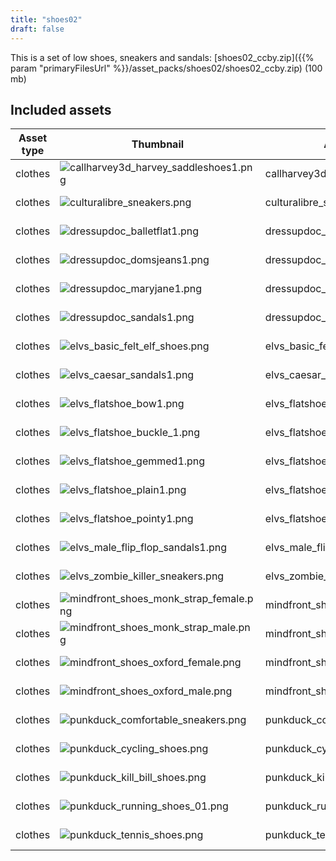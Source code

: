 ```yaml
---
title: "shoes02"
draft: false
---
```


This is a set of low shoes, sneakers and sandals: [shoes02_ccby.zip]({{% param "primaryFilesUrl" %}}/asset_packs/shoes02/shoes02_ccby.zip) (100 mb)


## Included assets

| Asset type | Thumbnail | Asset name | Author | Source | License |
| ---------- | --------- | ---------- | ------ | ------ | ------- |
| clothes | ![callharvey3d_harvey_saddleshoes1.png](callharvey3d_harvey_saddleshoes1.png) | callharvey3d_harvey_saddleshoes1 | callharvey3d | [asset repo](http://www.makehumancommunity.org/node/370) | CC-BY |
| clothes | ![culturalibre_sneakers.png](culturalibre_sneakers.png) | culturalibre_sneakers | culturalibre | [asset repo](http://www.makehumancommunity.org/node/2555) | CC-BY |
| clothes | ![dressupdoc_balletflat1.png](dressupdoc_balletflat1.png) | dressupdoc_balletflat1 | DressUpDoc | [asset repo](http://www.makehumancommunity.org/node/2651) | CC-BY |
| clothes | ![dressupdoc_domsjeans1.png](dressupdoc_domsjeans1.png) | dressupdoc_domsjeans1 | DressUpDoc | [asset repo](http://www.makehumancommunity.org/node/2652) | CC-BY |
| clothes | ![dressupdoc_maryjane1.png](dressupdoc_maryjane1.png) | dressupdoc_maryjane1 | DressUpDoc | [asset repo](http://www.makehumancommunity.org/node/2653) | CC-BY |
| clothes | ![dressupdoc_sandals1.png](dressupdoc_sandals1.png) | dressupdoc_sandals1 | DressUpDoc | [asset repo](http://www.makehumancommunity.org/node/2654) | CC-BY |
| clothes | ![elvs_basic_felt_elf_shoes.png](elvs_basic_felt_elf_shoes.png) | elvs_basic_felt_elf_shoes | Elvaerwyn | [asset repo](http://www.makehumancommunity.org/node/1279) | CC-BY |
| clothes | ![elvs_caesar_sandals1.png](elvs_caesar_sandals1.png) | elvs_caesar_sandals1 | Elvaerwyn | [asset repo](http://www.makehumancommunity.org/node/1915) | CC-BY |
| clothes | ![elvs_flatshoe_bow1.png](elvs_flatshoe_bow1.png) | elvs_flatshoe_bow1 | Elvaerwyn | [asset repo](http://www.makehumancommunity.org/node/1715) | CC-BY |
| clothes | ![elvs_flatshoe_buckle_1.png](elvs_flatshoe_buckle_1.png) | elvs_flatshoe_buckle_1 | Elvaerwyn | [asset repo](http://www.makehumancommunity.org/node/1716) | CC-BY |
| clothes | ![elvs_flatshoe_gemmed1.png](elvs_flatshoe_gemmed1.png) | elvs_flatshoe_gemmed1 | Elvaerwyn | [asset repo](http://www.makehumancommunity.org/node/1717) | CC-BY |
| clothes | ![elvs_flatshoe_plain1.png](elvs_flatshoe_plain1.png) | elvs_flatshoe_plain1 | Elvaerwyn | [asset repo](http://www.makehumancommunity.org/node/1713) | CC-BY |
| clothes | ![elvs_flatshoe_pointy1.png](elvs_flatshoe_pointy1.png) | elvs_flatshoe_pointy1 | Elvaerwyn | [asset repo](http://www.makehumancommunity.org/node/1714) | CC-BY |
| clothes | ![elvs_male_flip_flop_sandals1.png](elvs_male_flip_flop_sandals1.png) | elvs_male_flip_flop_sandals1 | Elvaerwyn | [asset repo](http://www.makehumancommunity.org/node/1453) | CC-BY |
| clothes | ![elvs_zombie_killer_sneakers.png](elvs_zombie_killer_sneakers.png) | elvs_zombie_killer_sneakers | Elvaerwyn | [asset repo](http://www.makehumancommunity.org/node/2687) | CC-BY |
| clothes | ![mindfront_shoes_monk_strap_female.png](mindfront_shoes_monk_strap_female.png) | mindfront_shoes_monk_strap_female | Mindfront | [asset repo](http://www.makehumancommunity.org/node/621) | CC-BY |
| clothes | ![mindfront_shoes_monk_strap_male.png](mindfront_shoes_monk_strap_male.png) | mindfront_shoes_monk_strap_male | Mindfront | [asset repo](http://www.makehumancommunity.org/node/622) | CC-BY |
| clothes | ![mindfront_shoes_oxford_female.png](mindfront_shoes_oxford_female.png) | mindfront_shoes_oxford_female | Mindfront | [asset repo](http://www.makehumancommunity.org/node/619) | CC-BY |
| clothes | ![mindfront_shoes_oxford_male.png](mindfront_shoes_oxford_male.png) | mindfront_shoes_oxford_male | Mindfront | [asset repo](http://www.makehumancommunity.org/node/620) | CC-BY |
| clothes | ![punkduck_comfortable_sneakers.png](punkduck_comfortable_sneakers.png) | punkduck_comfortable_sneakers | punkduck | [asset repo](http://www.makehumancommunity.org/node/438) | CC-BY |
| clothes | ![punkduck_cycling_shoes.png](punkduck_cycling_shoes.png) | punkduck_cycling_shoes | punkduck | [asset repo](http://www.makehumancommunity.org/node/669) | CC-BY |
| clothes | ![punkduck_kill_bill_shoes.png](punkduck_kill_bill_shoes.png) | punkduck_kill_bill_shoes | punkduck | [asset repo](http://www.makehumancommunity.org/node/837) | CC-BY |
| clothes | ![punkduck_running_shoes_01.png](punkduck_running_shoes_01.png) | punkduck_running_shoes_01 | punkduck | [asset repo](http://www.makehumancommunity.org/node/570) | CC-BY |
| clothes | ![punkduck_tennis_shoes.png](punkduck_tennis_shoes.png) | punkduck_tennis_shoes | punkduck | [asset repo](http://www.makehumancommunity.org/node/748) | CC-BY |
